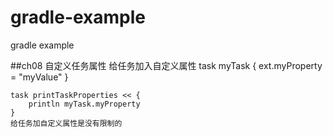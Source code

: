 # gradle-example
gradle example

##ch08 自定义任务属性
	给任务加入自定义属性
	task myTask {
    	ext.myProperty = "myValue"
	}
	
	task printTaskProperties << {
	    println myTask.myProperty
	}
	给任务加自定义属性是没有限制的